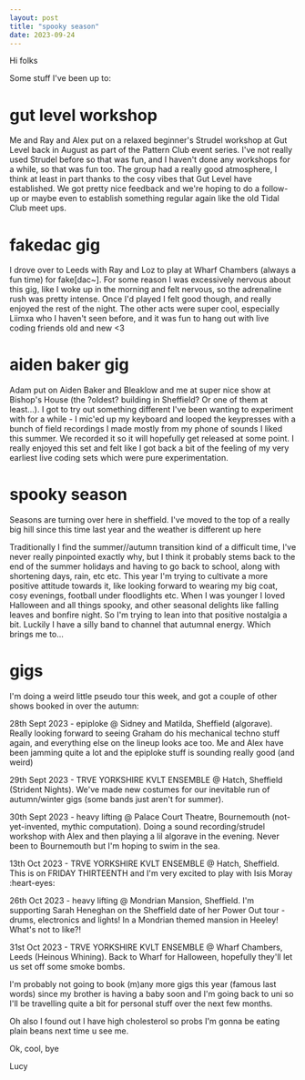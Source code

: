 ```yaml
---
layout: post
title: "spooky season"
date: 2023-09-24
---
```

Hi folks

Some stuff I've been up to:

# gut level workshop

Me and Ray and Alex put on a relaxed beginner's Strudel workshop at Gut Level back in August as part of the Pattern Club event series. I've not really used Strudel before so that was fun, and I haven't done any workshops for a while, so that was fun too. The group had a really good atmosphere, I think at least in part thanks to the cosy vibes that Gut Level have established. We got pretty nice feedback and we're hoping to do a follow-up or maybe even to establish something regular again like the old Tidal Club meet ups.

# fakedac gig

I drove over to Leeds with Ray and Loz to play at Wharf Chambers (always a fun time) for fake[dac~]. For some reason I was excessively nervous about this gig, like I woke up in the morning and felt nervous, so the adrenaline rush was pretty intense. Once I'd played I felt good though, and really enjoyed the rest of the night. The other acts were super cool, especially Liimxa who I haven't seen before, and it was fun to hang out with live coding friends old and new <3

# aiden baker gig

Adam put on Aiden Baker and Bleaklow and me at super nice show at Bishop's House (the ?oldest? building in Sheffield? Or one of them at least...). I got to try out something different I've been wanting to experiment with for a while - I mic'ed up my keyboard and looped the keypresses with a bunch of field recordings I made mostly from my phone of sounds I liked this summer. We recorded it so it will hopefully get released at some point. I really enjoyed this set and felt like I got back a bit of the feeling of my very earliest live coding sets which were pure experimentation.

# spooky season

Seasons are turning over here in sheffield. I've moved to the top of a really big hill since this time last year and the weather is different up here

Traditionally I find the summer//autumn transition kind of a difficult time, I've never really pinpointed exactly why, but I think it probably stems back to the end of the summer holidays and having to go back to school, along with shortening days, rain, etc etc. This year I'm trying to cultivate a more positive attitude towards it, like looking forward to wearing my big coat, cosy evenings, football under floodlights etc. When I was younger I loved Halloween and all things spooky, and other seasonal delights like falling leaves and bonfire night. So I'm trying to lean into that positive nostalgia a bit. Luckily I have a silly band to channel that autumnal energy. Which brings me to...

# gigs

I'm doing a weird little pseudo tour this week, and got a couple of other shows booked in over the autumn:

28th Sept 2023 - epiploke @ Sidney and Matilda, Sheffield (algorave). Really looking forward to seeing Graham do his mechanical techno stuff again, and everything else on the lineup looks ace too. Me and Alex have been jamming quite a lot and the epiploke stuff is sounding really good (and weird)

29th Sept 2023 - TRVE YORKSHIRE KVLT ENSEMBLE @ Hatch, Sheffield (Strident Nights). 
We've made new costumes for our inevitable run of autumn/winter gigs (some bands just aren't for summer).

30th Sept 2023 - heavy lifting @ Palace Court Theatre, Bournemouth (not-yet-invented, mythic computation). Doing a sound recording/strudel workshop with Alex and then playing a lil algorave in the evening. Never been to Bournemouth but I'm hoping to swim in the sea.

13th Oct 2023 - TRVE YORKSHIRE KVLT ENSEMBLE @ Hatch, Sheffield. This is on FRIDAY THIRTEENTH and I'm very excited to play with Isis Moray :heart-eyes:

26th Oct 2023 - heavy lifting @ Mondrian Mansion, Sheffield. I'm supporting Sarah Heneghan on the Sheffield date of her Power Out tour - drums, electronics and lights! In a Mondrian themed mansion in Heeley! What's not to like?!

31st Oct 2023 - TRVE YORKSHIRE KVLT ENSEMBLE @ Wharf Chambers, Leeds (Heinous Whining). Back to Wharf for Halloween, hopefully they'll let us set off some smoke bombs.

I'm probably not going to book (m)any more gigs this year (famous last words) since my brother is having a baby soon and I'm going back to uni so I'll be travelling quite a bit for personal stuff over the next few months.

Oh also I found out I have high cholesterol so probs I'm gonna be eating plain beans next time u see me.

Ok, cool, bye

Lucy